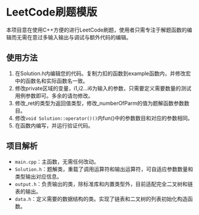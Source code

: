 # LeetCode刷题模版

本项目意在使用C++方便的进行LeetCode刷题，使用者只需专注于解题函数的编辑而无需在意过多输入输出与调试与额外代码的编辑。

## 使用方法

1. 在Solution.h内编辑您的代码。复制力扣的函数到example函数内，并修改宏中的函数名和实际函数名一致。
2. 修改private区域的变量，i1,i2...i6为输入的参数，只需要定义需要数量的测试用例参数即可。多余的请勿修改。
3. 修改\_ret的类型为返回值类型，修改_numberOfParm的值为题解函数参数数目。
4. 修改`void Solution::operator()()`内fun()中的参数数目和对应的参数相同。
5. 在函数内编写，并运行验证代码。


## 项目解析
* `main.cpp`：主函数，无需任何改动。
* `Solution.h`：题解类，重载了调用运算符和输出运算符，可自适应参数数量和类型输出对应信息。
* `output.h`：负责输出的类，除标准库和内置类型外，目前适配完全二叉树和链表的输出。
* `data.h`：定义需要的数据结构的类。实现了链表和二叉树的列表初始化构造函数。